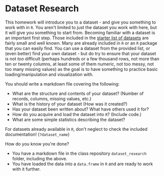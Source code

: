 # Dataset Research

This homework will introduce you to a dataset - and give you something
to work with in `R`. You aren't limited to just the dataset you work
with here, but it will give you something to start from. Becoming
familiar with a dataset is an important first step. Those included in
the [starter list of datasets](datasets.md) are fairly small and well
known. Many are already included in `R` or an `R` package that you can
easily find. You can use a dataset from the provided list, or (even
better) find your own dataset - but do try to ensure that your dataset
is not *too* difficult (perhaps hundreds or a few thousand rows, not
more than ten or twenty columns, at least some of them numeric, not
too messy, not too many missing values) as the goal is to have
something to practice basic loading/manipulation and visualization
with.

You should write a markdown file covering the following:

 * What are the structure and contents of your dataset? (Number of
   records, columns, missing values, etc.)
 * What is the history of your dataset (How was it created?)
 * Has your dataset been written about? What have others used it for?
 * How do you acquire and load the dataset into `R`? (Include code.)
 * What are some simple statistics describing the dataset?

For datasets already available in `R`, don't neglect to check the
included documentation! (`?dataset_name`)

How do you know you're done?

 * You have a markdown file in the class repository `dataset_research`
   folder, including the above.
 * You have loaded the data into a `data.frame` in `R` and are ready
   to work with it further.
